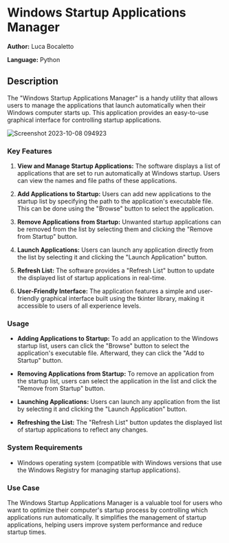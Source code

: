 # Windows Startup Applications Manager

**Author:** Luca Bocaletto

**Language:** Python

## Description

The "Windows Startup Applications Manager" is a handy utility that allows users to manage the applications that launch automatically when their Windows computer starts up. This application provides an easy-to-use graphical interface for controlling startup applications.

![Screenshot 2023-10-08 094923](https://github.com/elektronoide/Windows-Autorun-Process-Manager/assets/134635227/d14226f6-5c4c-43b4-9369-1ed6d2eb0fca)

### Key Features

1. **View and Manage Startup Applications:** The software displays a list of applications that are set to run automatically at Windows startup. Users can view the names and file paths of these applications.

2. **Add Applications to Startup:** Users can add new applications to the startup list by specifying the path to the application's executable file. This can be done using the "Browse" button to select the application.

3. **Remove Applications from Startup:** Unwanted startup applications can be removed from the list by selecting them and clicking the "Remove from Startup" button.

4. **Launch Applications:** Users can launch any application directly from the list by selecting it and clicking the "Launch Application" button.

5. **Refresh List:** The software provides a "Refresh List" button to update the displayed list of startup applications in real-time.

6. **User-Friendly Interface:** The application features a simple and user-friendly graphical interface built using the tkinter library, making it accessible to users of all experience levels.

### Usage

- **Adding Applications to Startup:** To add an application to the Windows startup list, users can click the "Browse" button to select the application's executable file. Afterward, they can click the "Add to Startup" button.

- **Removing Applications from Startup:** To remove an application from the startup list, users can select the application in the list and click the "Remove from Startup" button.

- **Launching Applications:** Users can launch any application from the list by selecting it and clicking the "Launch Application" button.

- **Refreshing the List:** The "Refresh List" button updates the displayed list of startup applications to reflect any changes.

### System Requirements

- Windows operating system (compatible with Windows versions that use the Windows Registry for managing startup applications).

### Use Case

The Windows Startup Applications Manager is a valuable tool for users who want to optimize their computer's startup process by controlling which applications run automatically. It simplifies the management of startup applications, helping users improve system performance and reduce startup times.
